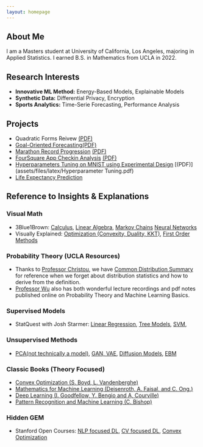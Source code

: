 ```yaml
---
layout: homepage
---
```


## About Me

I am a Masters student at University of California, Los Angeles, majoring in Applied Statistics. I earned B.S. in Mathematics from UCLA in 2022. 

## Research Interests

- **Innovative ML Method:** Energy-Based Models, Explainable Models
- **Synthetic Data:** Differential Privacy, Encryption
- **Sports Analytics:** Time-Serie Forecasting, Performance Analysis



## Projects
- Quadratic Forms Reivew [(PDF)](assets/files/latex/Quadratic_Forms.pdf)
- [Goal-Oriented Forecasting](https://github.com/timc1325/Five_Major_Leagues_Prediction)[(PDF)](assets/files/latex/MAS_Thesis.pdf)
- [Marathon Record Progression](https://github.com/timc1325/Marathon-Record-Progression) [(PDF)](assets/files/latex/Marathon.pdf)
- [FourSquare App Checkin Analysis](https://github.com/timc1325/AppCheckin) [(PDF)](assets/files/latex/AppCheckin.pdf)
- [Hyperparameters Tuning on MNIST using Experimental Design](https://github.com/timc1325/Experimental-Design_MNIST-Hyperparameter-Tuning) [(PDF)](assets/files/latex/Hyperparameter Tuning.pdf)
- [Life Expectancy Prediction](https://github.com/timc1325/Life_Expectancy) 


## Reference to Insights & Explanations
### Visual Math 

- 3Blue1Brown:  [Calculus](https://www.youtube.com/playlist?list=PLZHQObOWTQDMsr9K-rj53DwVRMYO3t5Yr),
                [Linear Algebra](https://www.youtube.com/playlist?list=PLZHQObOWTQDPD3MizzM2xVFitgF8hE_ab),
                [Markov Chains](https://www.youtube.com/watch?v=i3AkTO9HLXo&list=PLM8wYQRetTxBkdvBtz-gw8b9lcVkdXQKV)
                [Neural Networks](https://www.youtube.com/playlist?list=PLZHQObOWTQDNU6R1_67000Dx_ZCJB-3pi)
- Visually Explained:   [Optimization (Convexity, Duality, KKT)](https://www.youtube.com/playlist?list=PLqwozWPBo-FuPu4d9pFOobsCF1vDGdY_I),
                        [First Order Methods](https://www.youtube.com/playlist?list=PLqwozWPBo-FtJ1wfHq47F__ReKfmGLUZP) 

### Probability Theory (UCLA Resources)
-   Thanks to [Professor Christou](http://www.stat.ucla.edu/~nchristo/), we have [Common Distribution Summary](http://www.stat.ucla.edu/~nchristo/statistics100B/stat100b_dist_summary.pdf) for reference when we forget about distribution statistics and how to derive from the definition. 
-  [Professor Wu](http://www.stat.ucla.edu/~ywu) also has both wonderful lecture recordings and pdf notes published online on Probability Theory and Machine Learning Basics. 

### Supervised Models 
- StatQuest with Josh Starmer:  [Linear Regression](https://www.youtube.com/playlist?list=PLblh5JKOoLUIzaEkCLIUxQFjPIlapw8nU),
                                [Tree Models](https://www.youtube.com/playlist?list=PLblh5JKOoLUKAtDViTvRGFpphEc24M-QH), 
                                [SVM](https://www.youtube.com/playlist?list=PLblh5JKOoLUL3IJ4-yor0HzkqDQ3JmJkc), 

### Unsupervised Methods
- [PCA(not technically a model)](https://www.youtube.com/watch?v=FgakZw6K1QQ), [GAN, VAE](https://www.youtube.com/watch?v=5WoItGTWV54), [Diffusion Models](https://www.youtube.com/watch?v=fbLgFrlTnGU), [EBM](https://www.youtube.com/watch?v=Cs_j-oNwGgg)

### Classic Books (Theory Focused)

-   [Convex Optimization (S. Boyd, L. Vandenberghe)](https://web.stanford.edu/~boyd/cvxbook/bv_cvxbook.pdf)
-   [Mathematics for Machine Learning (Deisenroth, A. Faisal, and C. Ong.)](https://mml-book.github.io/)
-   [Deep Learning (I. Goodfellow, Y. Bengio and A, Courville)](https://www.deeplearningbook.org/)
-   [Pattern Recognition and Machine Learning (C. Bishop)](https://www.microsoft.com/en-us/research/uploads/prod/2006/01/Bishop-Pattern-Recognition-and-Machine-Learning-2006.pdf)

### Hidden GEM
- Stanford Open Courses: [NLP focused DL](https://www.youtube.com/playlist?list=PL3FW7Lu3i5Jsnh1rnUwq_TcylNr7EkRe6), [CV focused DL](https://www.youtube.com/playlist?list=PL3FW7Lu3i5JvHM8ljYj-zLfQRF3EO8sYv), [Convex Optimization](https://online.stanford.edu/courses/soe-yeecvx101-convex-optimization)

